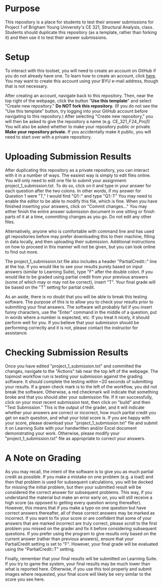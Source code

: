 # Purpose
This repository is a place for students to test their answer submissions for Project 1 of Brigham Young University's CE 321, Structural Analysis, class.
Students should duplicate this repository (as a template, rather than forking it) and then use it to test their answer submissions.

# Setup
To interact with this toolset, you will need to create an account on GitHub if you do not already have one. To learn how to create an account, click [here](https://docs.github.com/en/get-started/start-your-journey/creating-an-account-on-github).
You may want to create this account using your BYU e-mail address, though that is not necessary.

After creating an account, navigate back to this repository. Then, near the top right of the webpage, click the button "**Use this template**" and select "Create new repository."
**Do NOT fork this repository.**
(If you do not see the "Use this template" button, try logging into your GitHub account before navigating to this repository.)
After selecting "Create new repository," you will then be asked to give the repository a name (e.g. CE_321_F24_Proj1)
You will also be asked whether to make your repository public or private. **Make your repository private.** If you accidentally make it public, you will need to start over with a private repository.

# Uploading Submission Results
After duplicating this repository as a private repository, you can interact with it in a number of ways.
The easiest way is simply to edit files online.
You will only need to edit one file to submit your assignment: project_1_submission.txt.
To do so, click on it and type in your answer for each question after the two colons.
In other words, if my answer for Question 1 were "T," I would find "Q1::" and type "Q1::T"
You may need to enable the editor to be able to modify this file, which is fine.
When you have finished inserting your answers, click on "Commit changes..."
You may either finish the entire answer submission document in one sitting or finish parts of it at a time, committing changes as you go.
Do not edit any other files.

Alternatively, anyone who is comfortable with command line and has used git repositories before may prefer downloading this to their machine, filling in data locally, and then uploading their submission.
Additional instructions on how to proceed in this manner will not be given, but you can look online to find out more.

The project_1_submission.txt file also includes a header "PartialCredit::" line at the top.
If you would like to see your results purely based on input answers (similar to Learning Suite), type "F" after the double colon.
If you would like to be graded using partial credit from your previous answers (some of which may or may not be correct), insert "T".
Your final grade will be based on the "T" setting for partial credit.

As an aside, there is no doubt that you will be able to break this testing software.
The purpose of this is to allow you to check your results prior to submitting your final answers.
The software will probably fail if you insert funny characters, use the "Enter" command in the middle of a question, put in words where a number is expected, etc.
If you treat it nicely, it should perform well for you.
If you believe that your submission should be performing correctly and it is not, please contact the instructor for assistance.

# Checking Submission Results
Once you have edited "project_1_submission.txt" and committed the changes, navigate to the "Actions" tab near the top left of the webpage.
The topmost workflow run is testing your submission against the grading software.
It should complete the testing within ~20 seconds of submitting your results.
If a green check mark is to the left of the workflow, you did not break the software. 
Otherwise, a red checkmark will indicate that something broke and that you should alter your submission file.
If it ran successfully, click on your most recent submission test, then click on "build" and then "Test Submission."
This is the output of the grader, and it will indicate whether your answers are correct or incorrect, how much partial credit you get on each quesiton, and what your total score is.
If you are happy with your score, please download your "project_1_submission.txt" file and submit it on Learning Suite with your handwritten and/or Excel document demonstrating your work.
Otherwise, please modify your "project_1_submission.txt" file as appropriate to correct your answers.

# A Note on Grading
As you may recall, the intent of the software is to give you as much partial credit as possible.
If you make a mistake on one problem (e.g. a load) and then that problem is used for subsequent calculations, you will be docked for missing the initial problem, but then your submitted result will be considered the correct
answer for subsequent problems.
This way, if you understand the material but make an error early on, you will still receive a high score (as opposed to getting every question wrong thereafter).
However, this means that if you make a typo on one question but have correct answers thereafter, all of these correct answers may be marked as incorrect.
If you want to fix your score or are confident that some of your answers that are marked incorrect are truly correct, please scroll to the first problem you missed on the grader and fix it before considering subsequent questions.
If you prefer using the program to give results only based on the current answer (rather than previous answers), ensure that your PartialCredit setting is set to "F".
However, your final grade will be evaluated using the "PartialCredit::T" setting.

Finally, remember that your final results will be submitted on Learning Suite.
If you try to game the system, your final results may be much lower than what is reported here.
Otherwise, if you use this tool properly and submit images where requested, your final score will likely be very similar to the score you see here.
